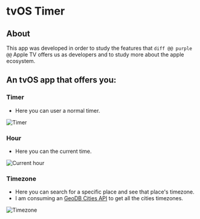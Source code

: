 # tvOS Timer

## About

This app was developed in order to study the features that ```diff @@ purple @@``` Apple TV offers us as developers and to study more about the apple ecosystem.

## An tvOS app that offers you:

### Timer

- Here you can user a normal timer.

![Timer](https://user-images.githubusercontent.com/50143403/170828607-7aafec30-0e77-4931-84d2-0b3285ca4a5d.png)

### Hour

- Here you can the current time.

![Current hour](https://user-images.githubusercontent.com/50143403/170828611-29cd4ca3-eae5-4596-b3ad-b9b122e7528e.png)

### Timezone

- Here you can search for a specific place and see that place's timezone.
- I am consuming an [GeoDB Cities API](https://wirefreethought.github.io/geodb-cities-api-docs/#operation--v1-geo-cities-get) to get all the cities timezones.

![Timezone](https://user-images.githubusercontent.com/50143403/170828621-5cc97308-bf53-4c75-bd9b-f946ff8f8c3f.png)


